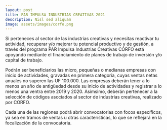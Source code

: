 ```yaml
---
layout: post
title: PAR IMPULSA INDUSTRIAS CREATIVAS 2021
description: Nisl sed aliquam
image: assets/images/corfo.png
---
```


Si perteneces al sector de las industrias creativas y necesitas reactivar tu actividad, recuperar y/o mejorar tu potencial productivo y de gestión, a través del programa PAR Impulsa Industrias Creativas CORFO está apoyando mediante el financiamiento de planes de trabajo de inversión y/o capital de trabajo.

Podrán ser beneficiarios las micro, pequeñas o medianas empresas con inicio de actividades, gravadas en primera categoría, cuyas ventas netas anuales no superen las UF 100.000. Las empresas deberán tener a lo menos un año de antigüedad desde su inicio de actividades y registrar a lo menos una ventra entre 2019 y 2020. Asimsimo, deberán pertenecer a la selección de códigos asociados al sector de industrias creativas, realizado por CORFO.
 
Cada una de las regiones podrá abrir convocatorias con focos específicos, ya sea en tramos de ventas u otras características, lo que se reflejará en la focalización de la convocatoria.
